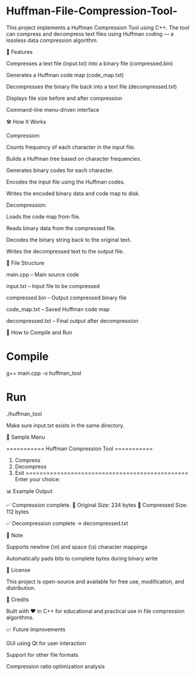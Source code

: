 # Huffman-File-Compression-Tool-
This project implements a Huffman Compression Tool using C++. The tool can compress and decompress text files using Huffman coding — a lossless data compression algorithm.

🚀 Features

Compresses a text file (input.txt) into a binary file (compressed.bin)

Generates a Huffman code map (code_map.txt)

Decompresses the binary file back into a text file (decompressed.txt)

Displays file size before and after compression

Command-line menu-driven interface

🛠️ How It Works

Compression:

Counts frequency of each character in the input file.

Builds a Huffman tree based on character frequencies.

Generates binary codes for each character.

Encodes the input file using the Huffman codes.

Writes the encoded binary data and code map to disk.

Decompression:

Loads the code map from file.

Reads binary data from the compressed file.

Decodes the binary string back to the original text.

Writes the decompressed text to the output file.

📂 File Structure

main.cpp – Main source code

input.txt – Input file to be compressed

compressed.bin – Output compressed binary file

code_map.txt – Saved Huffman code map

decompressed.txt – Final output after decompression

🔧 How to Compile and Run

# Compile
g++ main.cpp -o huffman_tool

# Run
./huffman_tool

Make sure input.txt exists in the same directory.

🧪 Sample Menu

=========== Huffman Compression Tool ===========
1. Compress
2. Decompress
0. Exit
===============================================
Enter your choice:

📊 Example Output

✅ Compression complete.
🔹 Original Size: 234 bytes
🔹 Compressed Size: 112 bytes

✅ Decompression complete → decompressed.txt

📌 Note

Supports newline (\n) and space (\s) character mappings

Automatically pads bits to complete bytes during binary write

📃 License

This project is open-source and available for free use, modification, and distribution.

🙌 Credits

Built with ❤️ in C++ for educational and practical use in file compression algorithms.

📈 Future Improvements

GUI using Qt for user interaction

Support for other file formats

Compression ratio optimization analysis

